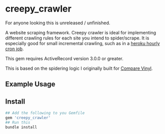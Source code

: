 # creepy_crawler

For anyone looking this is unreleased / unfinished.

A website scraping framework.  Creepy crawler is ideal for implementing different crawling rules for each site you intend to spider/scrape.  It is especially good for small incremental crawling, such as in a [heroku hourly cron job][herokucron].

This gem requires ActiveRecord version 3.0.0 or greater.

This is based on the spidering logic I originally built for [Compare Vinyl][comparevinyl].

## Example Usage


## Install 

``` ruby
## Add the following to you Gemfile
gem 'creepy_crawler'
## Run this
bundle install
```


[comparevinyl]: http://www.comparevinyl.com/
[herokucron]: http://devcenter.heroku.com/articles/cron
